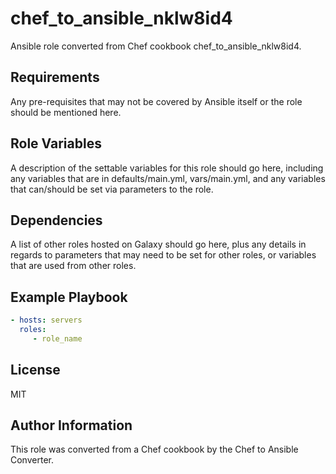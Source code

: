 # chef_to_ansible_nklw8id4

Ansible role converted from Chef cookbook chef_to_ansible_nklw8id4.

## Requirements

Any pre-requisites that may not be covered by Ansible itself or the role should be mentioned here.

## Role Variables

A description of the settable variables for this role should go here, including any variables that are in defaults/main.yml, vars/main.yml, and any variables that can/should be set via parameters to the role.

## Dependencies

A list of other roles hosted on Galaxy should go here, plus any details in regards to parameters that may need to be set for other roles, or variables that are used from other roles.

## Example Playbook

```yaml
- hosts: servers
  roles:
     - role_name
```

## License

MIT

## Author Information

This role was converted from a Chef cookbook by the Chef to Ansible Converter.
